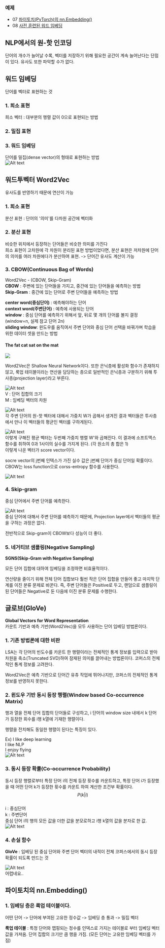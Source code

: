 ### 예제
- 07 [파이토치(PyTorch)의 nn.Embedding()](https://github.com/leeyejin1231/start-pytorch/blob/main/09.%20%EB%8B%A8%EC%96%B4%EC%9D%98%20%ED%91%9C%ED%98%84%20%EB%B0%A9%EB%B2%95/09-07%20%ED%8C%8C%EC%9D%B4%ED%86%A0%EC%B9%98(PyTorch)%EC%9D%98%20nn.Embedding().ipynb)
- 08 [사전 훈련된 워드 임베딩](https://github.com/leeyejin1231/start-pytorch/blob/main/09.%20%EB%8B%A8%EC%96%B4%EC%9D%98%20%ED%91%9C%ED%98%84%20%EB%B0%A9%EB%B2%95/09-08%20%EC%82%AC%EC%A0%84%20%ED%9B%88%EB%A0%A8%EB%90%9C%20%EC%9B%8C%EB%93%9C%20%EC%9E%84%EB%B2%A0%EB%94%A9.ipynb)

## NLP에서의 원-핫 인코딩
단어의 개수가 늘어날 수록, 벡터를 저장하기 위해 필요한 공간이 계속 늘어난다는 단점이 있다. 유사도 또한 파악할 수가 없다. 

## 워드 임베딩
단어를 벡터로 표현하는 것  
### 1. 희소 표현
희소 벡터 : 대부분의 행렬 값이 0으로 표현되는 방법  
### 2. 밀집 표현
### 3. 워드 임베딩
단어를 밀집(dense vector)의 형태로 표현하는 방법  
![Alt text](images/image.png)  

## 워드투벡터 Word2Vec  
유사도를 반영하기 때문에 연산이 가능  
### 1. 희소 표현
분산 표현 : 단어의 '의미'를 다차원 공간에 벡터화  
### 2. 분산 표현
비슷한 위치에서 등장하는 단어들은 비슷한 의미를 가진다  
희소 표현이 고차원에 각 차원이 분리된 표현 방법이었다면, 분산 표현은 저차원에 단어의 의미를 여러 차원에다가 분산하여 표현. -> 단어간 유사도 계산이 가능  
### 3. CBOW(Continuous Bag of Words)
Word2Vec - (CBOW, Skip-Gram)  
**CBOW** : 주변에 있는 단어들을 가지고, 중간에 있는 단어들을 예측하는 방법  
**Skip-Gram** : 중간에 있는 단어로 주변 단어들을 예측하는 방법  

**center word(중심단어)** : 예측해야하는 단어  
**context word(주변단어)** : 예측에 사용되는 단어  
**window** : 중심 단어를 예측하기 위해서 앞, 뒤로 몇 개의 단어를 볼지 결정 (window=n, 실제 참고 단어 2n)  
**sliding window**: 윈도우를 움직여서 주변 단어와 중심 단어 선택을 바꿔가며 학습을 위한 데이터 셋을 만드는 방법  

#### The fat cat sat on the mat
![](images/image-1.png)  

Word2Vec은 Shallow Neural Network이다. 또한 은닉층에 활성화 함수가 존재하지 않고, 룩업 테이블이라는 연산을 담당하는 층으로 일반적인 은닉층과 구분하기 위해 투사층(projection layer)라고 부른다.  

![Alt text](images/image-2.png)  
V : 단어 집합의 크기   
M : 임베딩 벡터의 차원  

![Alt text](images/image-3.png)  
각 주변 단어의 원-핫 벡터에 대해서 가중치 W가 곱해서 생겨진 결과 벡터들은 투사층에서 만나 이 벡터들의 평균인 벡터를 구하게된다.   

![Alt text](images/image-4.png)  
이렇게 구해진 평균 벡터는 두번째 가중치 행렬 W'와 곱해진다. 이 결과에 소프트맥스 함수를 취하여 0과 1사이의 실수를 가지게 된다. (각 원소의 총 합은 1)  
이렇게 나온 벡터가 score vector이다.  

socre vector의 j번째 인텍스가 가진 실수 값은 j번째 단어가 중심 단어일 확률이다. CBOW는 loss function으로 corss-entropy 함수를 사용한다. 

![Alt text](images/image-5.png)  

### 4. Skip-gram
중심 단어에서 주변 단어를 예측한다.  

![Alt text](images/image-6.png)  
중심 단어에 대해서 주변 단어를 예측하기 때문에, Projection layer에서 벡터들의 평균을 구하는 과정은 없다.   

전반적으로 Skip-gram이 CBOW보다 성능이 더 좋다.

### 5. 네거티브 샘플링(Negative Sampling)
**SGNS(Skip-Gram with Negative Sampling)**  

모든 단어 집합에 대하여 임베딩을 조정하면 비효율적이다.  

연산량을 줄이기 위해 전체 단어 집합보다 훨씬 작은 단어 집합을 만들어 좋고 마지막 단계를 이진 분류 문제로 바꾼다. 즉, 주변 단어들은 Positive로 두고, 랜덤으로 샘플링이 된 단어들은 Negative로 둔 다음에 이진 분류 문제를 수행한다. 

## 글로브(GloVe)
**Global Vectors for Word Representation**  
카운트 기반과 예측 기반(Word2Vec)을 모두 사용하는 단어 임베딩 방법론이다. 

### 1. 기존 방법론에 대한 비판
LSA는 각 단어의 빈도수를 카운트 한 행렬이라는 전체적인 통계 정보를 입력으로 받아 차원을 축소(Truncated SVD)하여 잠재된 의미를 끌어내는 방법론이다. 코퍼스의 전체적인 통계 정보를 고려한다.   

Word2Vec은 예측 기반으로 단어간 유츄 작업에 뛰어나지만, 코퍼스의 전체적인 통계 정보를 반영하지 못한다. 

### 2. 윈도우 기반 동시 등장 행렬(Window based Co-occurrence Matrix)
행과 열을 전체 단어 집합의 단어들로 구성하고, i 단어의 window size 내에서 k 단어가 등장한 회수를 i행 k열에 기재한 행렬이다.

행렬을 전치해도 동일한 행렬이 된다는 특징이 있다.  

Ex)
I like deep learning  
I like NLP  
I enjoy flying   
![Alt text](images/image-7.png)  

### 3. 동시 등장 확률(Co-occurrence Probability)
동시 등장 행렬로부터 특정 단어 i의 전체 등장 횟수를 카운트하고, 특정 단어 i가 등장했을 때 어떤 단어 k가 등장한 횟수를 카운트 하여 계산한 조건부 확률이다.  
$$P(k | i)$$  
i : 중심단어  
k : 주변단어  
중심 단어 i의 행의 모든 값을 더한 값을 분모로하고 i행 k열의 값을 분자로 한 값.  
![Alt text](images/image-8.png)  

### 4. 손실 함수
**GloVe** : 임베딩 된 중심 단어와 주변 단어 벡터의 내적이 전체 코퍼스에서의 동시 등장 확률이 되도록 만드는 것  

![Alt text](images/image-9.png)  
어렵네요..  

## 파이토치의 nn.Embedding()
### 1. 임베딩 층은 룩업 테이블이다.
어떤 단어 -> 단어에 부여된 고유한 정수값 -> 임베딩 층 통과 -> 밀집 벡터  

**룩업 테이블** : 특정 단어와 맵핑되는 정수를 인덱스로 가지는 테이블로 부터 임베딩 벡터 값을 가져옴. 단어 집합의 크기만 큼 행을 가짐. (모든 단어는 고유한 임베딩 벡터를 가짐)

